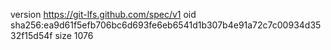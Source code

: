 version https://git-lfs.github.com/spec/v1
oid sha256:ea9d61f5efb706bc6d693fe6eb6541d1b307b4e91a72c7c00934d3532f15d54f
size 1076
